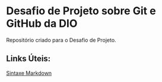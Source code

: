 # Desafio de Projeto sobre Git e GitHub da DIO
Repositório criado para o Desafio de Projeto.
## Links Úteis:
[Sintaxe Markdown](https://www.markdownguide.org/basic-syntax/)
